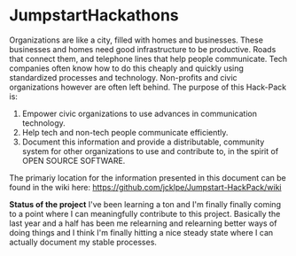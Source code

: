 # JumpstartHackathons
Organizations are like a city, filled with homes and businesses. These businesses and homes need good infrastructure to be productive. Roads that connect them, and telephone lines that help people communicate. Tech companies often know how to do this cheaply and quickly using standardized processes and technology. Non-profits and civic organizations however are often left behind. The purpose of this Hack-Pack is:

1. Empower civic organizations to use advances in communication technology.
2. Help tech and non-tech people communicate efficiently. 
3. Document this information and provide a distributable, community system for other organizations to use and contribute to, in the spirit of OPEN SOURCE SOFTWARE. 

The primariy location for the information presented in this document can be found in the wiki here:
https://github.com/jcklpe/Jumpstart-HackPack/wiki

**Status of the project**
I've been learning a ton and I'm finally finally coming to a point where I can meaningfully contribute to this project. Basically the last year and a half has been me relearning and relearning better ways of doing things and I think I'm finally hitting a nice steady state where I can actually document my stable processes.  
